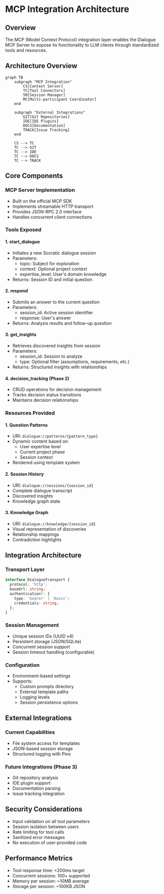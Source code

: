 # MCP Integration Architecture

## Overview

The MCP (Model Context Protocol) integration layer enables the Dialogue MCP Server to expose its functionality to LLM clients through standardized tools and resources.

## Architecture Overview

```mermaid
graph TB
    subgraph "MCP Integration"
        CS[Context Server]
        TC[Tool Connectors]
        SM[Session Manager]
        MC[Multi-participant Coordinator]
    end
    
    subgraph "External Integrations"
        GIT[Git Repositories]
        IDE[IDE Plugins]
        DOCS[Documentation]
        TRACK[Issue Tracking]
    end
    
    CS --> TC
    TC --> GIT
    TC --> IDE
    TC --> DOCS
    TC --> TRACK
```

## Core Components

### MCP Server Implementation
- Built on the official MCP SDK
- Implements streamable HTTP transport
- Provides JSON-RPC 2.0 interface
- Handles concurrent client connections

### Tools Exposed

#### 1. start_dialogue
- Initiates a new Socratic dialogue session
- Parameters:
  - topic: Subject for exploration
  - context: Optional project context
  - expertise_level: User's domain knowledge
- Returns: Session ID and initial question

#### 2. respond
- Submits an answer to the current question
- Parameters:
  - session_id: Active session identifier
  - response: User's answer
- Returns: Analysis results and follow-up question

#### 3. get_insights
- Retrieves discovered insights from session
- Parameters:
  - session_id: Session to analyze
  - type: Optional filter (assumptions, requirements, etc.)
- Returns: Structured insights with relationships

#### 4. decision_tracking (Phase 2)
- CRUD operations for decision management
- Tracks decision status transitions
- Maintains decision relationships

### Resources Provided

#### 1. Question Patterns
- URI: `dialogue://patterns/{pattern_type}`
- Dynamic content based on:
  - User expertise level
  - Current project phase
  - Session context
- Rendered using template system

#### 2. Session History
- URI: `dialogue://sessions/{session_id}`
- Complete dialogue transcript
- Discovered insights
- Knowledge graph state

#### 3. Knowledge Graph
- URI: `dialogue://knowledge/{session_id}`
- Visual representation of discoveries
- Relationship mappings
- Contradiction highlights

## Integration Architecture

### Transport Layer
```typescript
interface DialogueTransport {
  protocol: 'http';
  baseUrl: string;
  authentication?: {
    type: 'bearer' | 'basic';
    credentials: string;
  };
}
```

### Session Management
- Unique session IDs (UUID v4)
- Persistent storage (JSON/SQLite)
- Concurrent session support
- Session timeout handling (configurable)

### Configuration
- Environment-based settings
- Supports:
  - Custom prompts directory
  - External template paths
  - Logging levels
  - Session persistence options

## External Integrations

### Current Capabilities
- File system access for templates
- JSON-based session storage
- Structured logging with Pino

### Future Integrations (Phase 3)
- Git repository analysis
- IDE plugin support
- Documentation parsing
- Issue tracking integration

## Security Considerations

- Input validation on all tool parameters
- Session isolation between users
- Rate limiting for tool calls
- Sanitized error messages
- No execution of user-provided code

## Performance Metrics

- Tool response time: <200ms target
- Concurrent sessions: 100+ supported
- Memory per session: ~10MB average
- Storage per session: ~100KB JSON